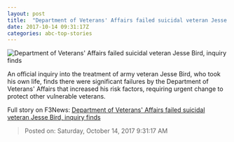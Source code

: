 ```yaml
---
layout: post
title:  "Department of Veterans' Affairs failed suicidal veteran Jesse Bird, inquiry finds"
date: 2017-10-14 09:31:17Z
categories: abc-top-stories
---
```


![Department of Veterans' Affairs failed suicidal veteran Jesse Bird, inquiry finds](http://www.abc.net.au/news/image/8724898-1x1-700x700.jpg)

An official inquiry into the treatment of army veteran Jesse Bird, who took his own life, finds there were significant failures by the Department of Veterans' Affairs that increased his risk factors, requiring urgent change to protect other vulnerable veterans.


Full story on F3News: [Department of Veterans' Affairs failed suicidal veteran Jesse Bird, inquiry finds](http://www.f3nws.com/n/W4PFWE)

> Posted on: Saturday, October 14, 2017 9:31:17 AM
